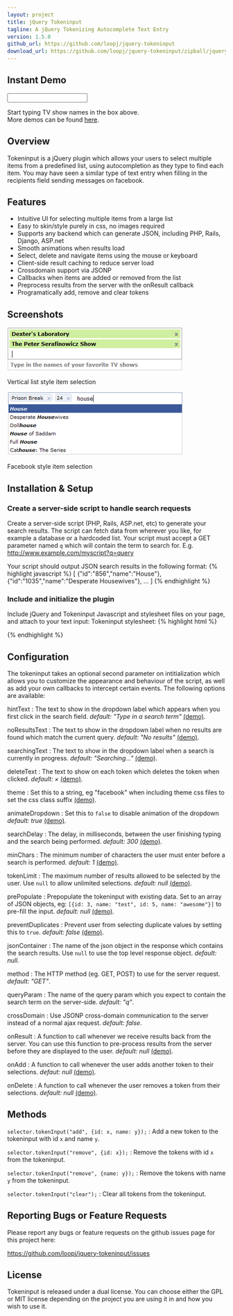 ```yaml
---
layout: project
title: jQuery Tokeninput
tagline: A jQuery Tokenizing Autocomplete Text Entry
version: 1.5.0
github_url: https://github.com/loopj/jquery-tokeninput
download_url: https://github.com/loopj/jquery-tokeninput/zipball/jquery-tokeninput-1.5.0
---
```


<script type="text/javascript" src="https://github.com/loopj/jquery-tokeninput/raw/master/src/jquery.tokeninput.js"></script>
<link rel="stylesheet" href="https://github.com/loopj/jquery-tokeninput/raw/master/styles/token-input-facebook.css" type="text/css" />
<script type="text/javascript"> 
$(document).ready(function() {
    $("#tokeninput-demo").tokenInput("http://shell.loopj.com/tokeninput/tvshows.php", {
        theme: "facebook"
    });
});
</script>


Instant Demo
------------
<input type="text" id="tokeninput-demo" />

Start typing TV show names in the box above.<br />
More demos can be found [here](demo.html).


Overview
--------
Tokeninput is a jQuery plugin which allows your users to select multiple items
from a predefined list, using autocompletion as they type to find each item.
You may have seen a similar type of text entry when filling in the recipients 
field sending messages on facebook.


Features
--------
- Intuitive UI for selecting multiple items from a large list
- Easy to skin/style purely in css, no images required
- Supports any backend which can generate JSON, including PHP, Rails, Django, ASP.net
- Smooth animations when results load
- Select, delete and navigate items using the mouse or keyboard
- Client-side result caching to reduce server load
- Crossdomain support via JSONP
- Callbacks when items are added or removed from the list
- Preprocess results from the server with the onResult callback
- Programatically add, remove and clear tokens


Screenshots
-----------
![List style](list-style.png)

Vertical list style item selection


![List style](facebook-style.png)

Facebook style item selection


Installation & Setup
--------------------

### Create a server-side script to handle search requests ###

Create a server-side script (PHP, Rails, ASP.net, etc) to generate your
search results. The script can fetch data from wherever you like, for
example a database or a hardcoded list. Your script must accept a GET parameter
named `q` which will contain the term to search for. E.g.
http://www.example.com/myscript?q=query

Your script should output JSON search results in the following format:
{% highlight javascript %}
[
    {"id":"856","name":"House"},
    {"id":"1035","name":"Desperate Housewives"},
    ...
]
{% endhighlight %}


### Include and initialize the plugin ###

Include jQuery and Tokeninput Javascript and stylesheet files on your page, and
attach to your text input:
Tokeninput stylesheet:
{% highlight html %}
<script type="text/javascript" src="https://ajax.googleapis.com/ajax/libs/jquery/1.5.1/jquery.min.js"></script>
<script type="text/javascript" src="yourfiles/jquery.tokeninput.js"></script>
<link rel="stylesheet" type="text/css" href="yourfiles/token-input.css" />

<script type="text/javascript">
$(document).ready(function () {
    $("#my-text-input").tokenInput("/url/to/your/script/");
});
</script>
{% endhighlight %}


Configuration
-------------
The tokeninput takes an optional second parameter on intitialization which
allows you to customize the appearance and behaviour of the script, as well as
add your own callbacks to intercept certain events. The following options are
available:

hintText
:   The text to show in the dropdown label which appears when you first click 
    in the search field. *default: "Type in a search term"*
    [(demo)](demo.html#custom-labels).

noResultsText
:   The text to show in the dropdown label when no results are found which 
    match the current query. *default: "No results"*
    [(demo)](demo.html#custom-labels).

searchingText
:   The text to show in the dropdown label when a search is currently in
    progress. *default: "Searching..."* [(demo)](demo.html#custom-labels).

deleteText
:   The text to show on each token which deletes the token when clicked.
    *default: &times;* [(demo)](demo.html#custom-delete).

theme
:   Set this to a string, eg "facebook" when including theme css files to set
    the css class suffix [(demo)](demo.html#theme).

animateDropdown
:   Set this to `false` to disable animation of the dropdown *default: true*
    [(demo)](demo.html#disable-animation).

searchDelay
:   The delay, in milliseconds, between the user finishing typing and the
    search being performed. *default: 300* [(demo)](demo.html#custom-limits).

minChars
:   The minimum number of characters the user must enter before a search is
    performed. *default: 1* [(demo)](demo.html#custom-limits).

tokenLimit
:   The maximum number of results allowed to be selected by the user. Use 
    `null` to allow unlimited selections. *default: null*
    [(demo)](demo.html#custom-limits).

prePopulate
:   Prepopulate the tokeninput with existing data. Set to an array of JSON
    objects, eg: `[{id: 3, name: "test", id: 5, name: "awesome"}]`
    to pre-fill the input. *default: null* [(demo)](demo.html#pre-populated).

preventDuplicates
:   Prevent user from selecting duplicate values by setting this to `true`.
    *default: false* [(demo)](demo.html#prevent-duplicates).

jsonContainer
:   The name of the json object in the response which contains the search
    results. Use `null` to use the top level response object. *default: null*.

method
:   The HTTP method (eg. GET, POST) to use for the server request. *default:
    "GET"*.

queryParam
:   The name of the query param which you expect to contain the search term
    on the server-side. *default: "q"*.

crossDomain
:   Use JSONP cross-domain communication to the server instead of a normal
    ajax request. *default: false*.

onResult
:   A function to call whenever we receive results back from the server. You 
    can use this function to pre-process results from the server before they
    are displayed to the user. *default: null*
    [(demo)](demo.html#onresult).

onAdd
:   A function to call whenever the user adds another token to their
    selections. *defaut: null* [(demo)](demo.html#onadd-ondelete).

onDelete
:   A function to call whenever the user removes a token from their selections.
    *default: null* [(demo)](demo.html#onadd-ondelete).


Methods
-------
`selector.tokenInput("add", {id: x, name: y});`
:   Add a new token to the tokeninput with id `x` and name `y`.

`selector.tokenInput("remove", {id: x});`
:   Remove the tokens with id `x` from the tokeninput.

`selector.tokenInput("remove", {name: y});`
:   Remove the tokens with name `y` from the tokeninput.

`selector.tokenInput("clear");`
:   Clear all tokens from the tokeninput.


Reporting Bugs or Feature Requests
----------------------------------
Please report any bugs or feature requests on the github issues page for this
project here:

<https://github.com/loopj/jquery-tokeninput/issues>


License
-------
Tokeninput is released under a dual license. You can choose either the GPL or
MIT license depending on the project you are using it in and how you wish to
use it.